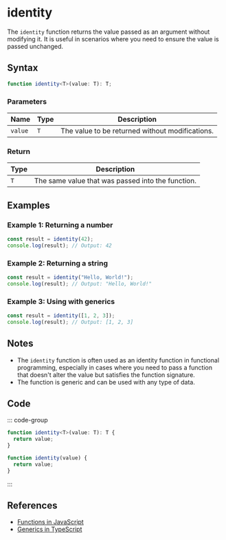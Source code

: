 # identity

The `identity` function returns the value passed as an argument without modifying it. It is useful in scenarios where you need to ensure the value is passed unchanged.

## Syntax

```typescript
function identity<T>(value: T): T;
```

### Parameters

| Name   | Type       | Description                                 |
|--------|------------|---------------------------------------------|
| `value`| `T`        | The value to be returned without modifications. |

### Return

| Type | Description                                            |
|------|--------------------------------------------------------|
| `T`  | The same value that was passed into the function.      |

## Examples

### Example 1: Returning a number

```typescript
const result = identity(42);
console.log(result); // Output: 42
```

### Example 2: Returning a string

```typescript
const result = identity("Hello, World!");
console.log(result); // Output: "Hello, World!"
```

### Example 3: Using with generics

```typescript
const result = identity([1, 2, 3]);
console.log(result); // Output: [1, 2, 3]
```

## Notes

- The `identity` function is often used as an identity function in functional programming, especially in cases where you need to pass a function that doesn't alter the value but satisfies the function signature.
- The function is generic and can be used with any type of data.

## Code

::: code-group
```typescript
function identity<T>(value: T): T {
  return value;
}
```

```javascript
function identity(value) {
  return value;
}
```
:::

## References

- [Functions in JavaScript](https://developer.mozilla.org/en-US/docs/Web/JavaScript/Guide/Functions)
- [Generics in TypeScript](https://www.typescriptlang.org/docs/handbook/2/generics.html)